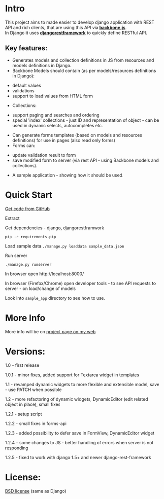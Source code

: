Intro
=====

This project aims to made easier to develop django application with REST API and rich clients, 
that are using this API via **[backbone.js](http://backbonejs.org)**.  
In Django it uses **[djangorestframework](http://django-rest-framework.org)**  to quickly define RESTful API.

Key features:
-------------
- Generates models and collection definitions in JS from resources and models definitions in Django.
- Backbone Models should contain (as per models/resources definitions in Django):
 * default values
 * validations
 * support to load values from HTML form
- Collections:
 * support paging and searches and ordering 
 * special 'index' collections - just ID and representation of object - can be used in dynamic selects, autocompletes etc.

- Can generate forms templates (based on models and resources definitions) for use in pages
  (also read only forms)
- Forms can:
 * update validation result to form
 * save modified form to server (via rest API - using Backbone models and collections).
- A sample application - showing how it should be used.


Quick Start
===========

[Get code from GitHub](https://github.com/izderadicka/rest2backbone/archive/master.zip)

Extract

Get dependencies - django, djangorestframwork

`pip -r requirements.pip`

Load sample data
`./manage.py loaddata sample_data.json`

Run server

`./manage.py runserver`

In browser open http://localhost:8000/

In browser (Firefox/Chrome) open developer tools - to see API requests to server - on load/change of models

Look into `sample_app` directory to see how to use.


More Info
=========

More info will be on [project page on my web](http://zderadicka.eu/projects/python/rest2backbone/) 
 

Versions:
========
1.0 - first release

1.0.1 - minor fixes, 
	added support for Textarea widget in templates

1.1 - revamped dynamic widgets to more flexible and extensible model,
    save - use PATCH when possible

1.2 - more refactoring of dynamic widgets,
DynamicEditor (edit related object in place),
small fixes

1.2.1 - setup script

1.2.2 - small fixes in forms-api

1.2.3 -   added possibility to defer save in FormView,   DynamicEditor widget

1.2.4 -  some changes to JS -   better handling of errors when server is not responding

1.2.5 -  fixed to work with django 1.5+ and newer django-rest-framework

License:
=========
[BSD license](http://opensource.org/licenses/BSD-3-Clause) (same as Django)
